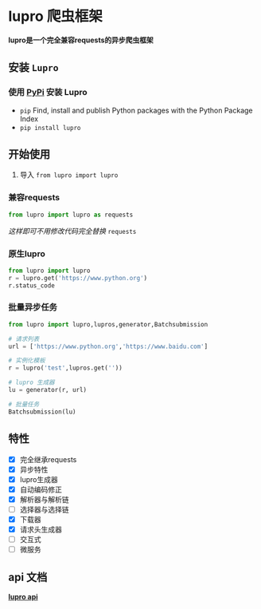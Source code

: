 # lupro 爬虫框架

**lupro是一个完全兼容requests的异步爬虫框架**

## 安装 `Lupro`

### 使用 [PyPi](https://pypi.org/) 安装 Lupro

* `pip` Find, install and publish Python packages with the Python Package Index
* `pip install lupro`

## 开始使用

1. 导入 `from lupro import lupro`

### 兼容requests

```python
from lupro import lupro as requests
```

_这样即可不用修改代码完全替换_ `requests`

### 原生lupro

```python
from lupro import lupro
r = lupro.get('https://www.python.org')
r.status_code
```

### 批量异步任务

```python
from lupro import lupro,lupros,generator,Batchsubmission

# 请求列表
url = ['https://www.python.org','https://www.baidu.com']

# 实例化模板
r = lupro('test',lupros.get(''))

# lupro 生成器
lu = generator(r, url)

# 批量任务
Batchsubmission(lu)
```

## 特性

* [X] 完全继承requests
* [X] 异步特性
* [X] lupro生成器
* [X] 自动编码修正
* [X] 解析器与解析链
* [ ] 选择器与选择链
* [X] 下载器
* [X] 请求头生成器
* [ ] 交互式
* [ ] 微服务

## api 文档

[**lupro api** ](https://luxuncang.github.io/lupro/)
